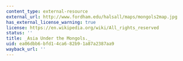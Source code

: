 ```yaml
---
content_type: external-resource
external_url: http://www.fordham.edu/halsall/maps/mongols2map.jpg
has_external_license_warning: true
license: https://en.wikipedia.org/wiki/All_rights_reserved
status: ''
title: _Asia Under the Mongols._
uid: ea06dbb6-bfd1-4ca6-82b9-1a87a2387aa9
wayback_url: ''
---
```

